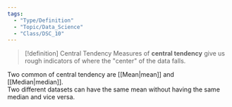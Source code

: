 ```yaml
---
tags:
  - "Type/Definition"
  - "Topic/Data_Science"
  - "Class/DSC_10"
---
```


> [!definition] Central Tendency
> Measures of **central tendency** give us rough indicators of where the "center" of the data falls.

Two common of central tendency are [[Mean|mean]] and [[Median|median]].  
Two different datasets can have the same mean without having the same median and vice versa.  